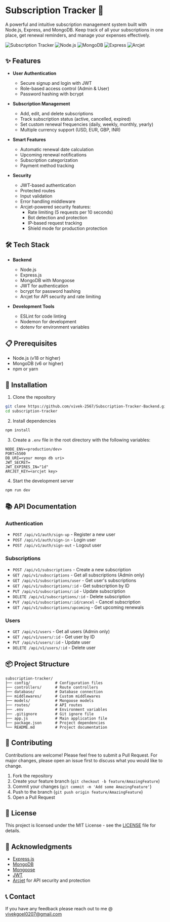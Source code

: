 # Subscription Tracker 🚀

A powerful and intuitive subscription management system built with Node.js, Express, and MongoDB. Keep track of all your subscriptions in one place, get renewal reminders, and manage your expenses effectively.

![Subscription Tracker](https://img.shields.io/badge/version-1.0.0-blue)
![Node.js](https://img.shields.io/badge/Node.js-18.x-green)
![MongoDB](https://img.shields.io/badge/MongoDB-6.x-green)
![Express](https://img.shields.io/badge/Express-4.x-green)
![Arcjet](https://img.shields.io/badge/Arcjet-1.0.0-blue)

## ✨ Features

- **User Authentication**
  - Secure signup and login with JWT
  - Role-based access control (Admin & User)
  - Password hashing with bcrypt

- **Subscription Management**
  - Add, edit, and delete subscriptions
  - Track subscription status (active, cancelled, expired)
  - Set custom renewal frequencies (daily, weekly, monthly, yearly)
  - Multiple currency support (USD, EUR, GBP, INR)

- **Smart Features**
  - Automatic renewal date calculation
  - Upcoming renewal notifications
  - Subscription categorization
  - Payment method tracking

- **Security**
  - JWT-based authentication
  - Protected routes
  - Input validation
  - Error handling middleware
  - Arcjet-powered security features:
    - Rate limiting (5 requests per 10 seconds)
    - Bot detection and protection
    - IP-based request tracking
    - Shield mode for production protection

## 🛠️ Tech Stack

- **Backend**
  - Node.js
  - Express.js
  - MongoDB with Mongoose
  - JWT for authentication
  - bcrypt for password hashing
  - Arcjet for API security and rate limiting

- **Development Tools**
  - ESLint for code linting
  - Nodemon for development
  - dotenv for environment variables

## 📋 Prerequisites

- Node.js (v18 or higher)
- MongoDB (v6 or higher)
- npm or yarn

## 🚀 Installation

1. Clone the repository
```bash
git clone https://github.com/vivek-2567/Subscription-Tracker-Backend.git
cd subscription-tracker
```

2. Install dependencies
```bash
npm install
```

3. Create a `.env` file in the root directory with the following variables:
```env
NODE_ENV=<production/dev>
PORT=5500
DB_URI=<your mongo db uri>
JWT_SECRET=
JWT_EXPIRES_IN="1d"
ARCJET_KEY=<arcjet key>
```

4. Start the development server
```bash
npm run dev
```

## 📚 API Documentation

### Authentication

- `POST /api/v1/auth/sign-up` - Register a new user
- `POST /api/v1/auth/sign-in` - Login user
- `POST /api/v1/auth/sign-out` - Logout user

### Subscriptions

- `POST /api/v1/subscriptions` - Create a new subscription
- `GET /api/v1/subscriptions` - Get all subscriptions (Admin only)
- `GET /api/v1/subscriptions/user` - Get user's subscriptions
- `GET /api/v1/subscriptions/:id` - Get subscription by ID
- `PUT /api/v1/subscriptions/:id` - Update subscription
- `DELETE /api/v1/subscriptions/:id` - Delete subscription
- `PUT /api/v1/subscriptions/:id/cancel` - Cancel subscription
- `GET /api/v1/subscriptions/upcoming` - Get upcoming renewals

### Users

- `GET /api/v1/users` - Get all users (Admin only)
- `GET /api/v1/users/:id` - Get user by ID
- `PUT /api/v1/users/:id` - Update user
- `DELETE /api/v1/users/:id` - Delete user

## 📦 Project Structure

```
subscription-tracker/
├── config/           # Configuration files
├── controllers/      # Route controllers
├── database/         # Database connection
├── middlewares/      # Custom middlewares
├── models/           # Mongoose models
├── routes/           # API routes
├── .env              # Environment variables
├── .gitignore        # Git ignore file
├── app.js            # Main application file
├── package.json      # Project dependencies
└── README.md         # Project documentation
```

## 🤝 Contributing

Contributions are welcome! Please feel free to submit a Pull Request. For major changes, please open an issue first to discuss what you would like to change.

1. Fork the repository
2. Create your feature branch (`git checkout -b feature/AmazingFeature`)
3. Commit your changes (`git commit -m 'Add some AmazingFeature'`)
4. Push to the branch (`git push origin feature/AmazingFeature`)
5. Open a Pull Request

## 📝 License

This project is licensed under the MIT License - see the [LICENSE](LICENSE) file for details.

## 🙏 Acknowledgments

- [Express.js](https://expressjs.com/)
- [MongoDB](https://www.mongodb.com/)
- [Mongoose](https://mongoosejs.com/)
- [JWT](https://jwt.io/)
- [Arcjet](https://arcjet.com/) for API security and protection

## 📞 Contact

If you have any feedback please reach out to me @ vivekgoel0207@gmail.com


